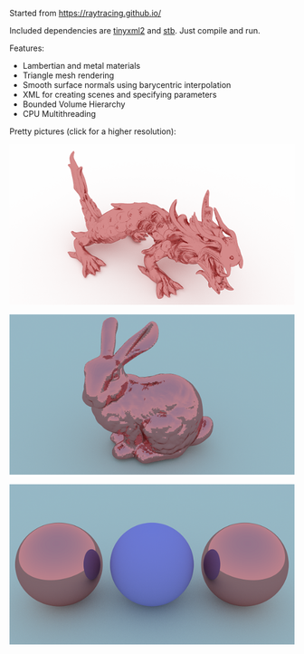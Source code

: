 Started from https://raytracing.github.io/

Included dependencies are [tinyxml2](https://github.com/leethomason/tinyxml2) and [stb](https://github.com/nothings/stb). Just compile and run. 

Features:

* Lambertian and metal materials
* Triangle mesh rendering
* Smooth surface normals using barycentric interpolation
* XML for creating scenes and specifying parameters 
* Bounded Volume Hierarchy
* CPU Multithreading

Pretty pictures (click for a higher resolution):

[<img src="https://raw.githubusercontent.com/azer89/Reza_Raytracer/master/results/metal_dragon_600.png">](https://raw.githubusercontent.com/azer89/Reza_Raytracer/master/results/metal_dragon.png)

[<img src="https://raw.githubusercontent.com/azer89/Reza_Raytracer/master/results/metal_stanford_bunny_600.png">](https://raw.githubusercontent.com/azer89/Reza_Raytracer/master/results/metal_stanford_bunny.png)

[<img src="https://raw.githubusercontent.com/azer89/Reza_Raytracer/master/results/three_spheres_600.png">](https://raw.githubusercontent.com/azer89/Reza_Raytracer/master/results/three_spheres.png)
